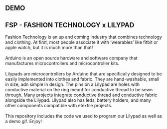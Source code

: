## DEMO

## FSP - FASHION TECHNOLOGY x LILYPAD 
Fashion Technology is an up and coming industry that combines technology and clothing. At first, most people associate it with ‘wearables’ like fitbit or apple watch, but it is much more than that! <br/>
<br/>
Arduino is an open source hardware and software company that manufactures microcontrollers and microcontroller kits. <br/>
<br/>
Lilypads are microcontrollers by Arduino that are specifically designed to be easily implemented into clothes and fabric. They are hand-washable, small in size, adn simple in design. The pins on a Lilypad are holes with conductive material on the ring meant for conductive thread to be sewn through. Many projects integrate conductive thread and conductive fabric alongside the Lilypad. Lilypad also has leds, battery holders, and many other components compatible with etextile projects. <br/>
<br/>
This repository includes the code we used to program our Lilypad as well as a demo gif. Enjoy!  